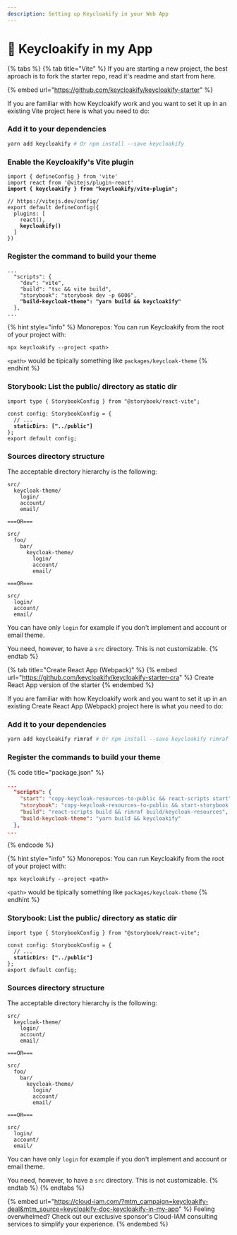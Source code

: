 ```yaml
---
description: Setting up Keycloakify in your Web App
---
```


# 🔩 Keycloakify in my App

{% tabs %}
{% tab title="Vite" %}
If you are starting a new project, the best aproach is to fork the starter repo, read it's readme and start from here. &#x20;

{% embed url="https://github.com/keycloakify/keycloakify-starter" %}

If you are familiar with how Keycloakify work and you want to set it up in an existing Vite project here is what you need to do:

### Add it to your dependencies

```bash
yarn add keycloakify # Or npm install --save keycloakify
```

### Enable the Keycloakify's Vite plugin

<pre class="language-tsx" data-title="vite.config.ts"><code class="lang-tsx">import { defineConfig } from 'vite'
import react from '@vitejs/plugin-react'
<strong>import { keycloakify } from "keycloakify/vite-plugin";
</strong>
// https://vitejs.dev/config/
export default defineConfig({
  plugins: [
    react(), 
<strong>    keycloakify()
</strong>  ]
})
</code></pre>

### Register the command to build your theme

<pre class="language-json" data-title="package.json"><code class="lang-json">...
  "scripts": {
    "dev": "vite",
    "build": "tsc &#x26;&#x26; vite build",
    "storybook": "storybook dev -p 6006",
<strong>    "build-keycloak-theme": "yarn build &#x26;&#x26; keycloakify"
</strong>  },
...
</code></pre>

{% hint style="info" %}
Monorepos: You can run Keycloakify from the root of your project with:&#x20;

`npx keycloakify --project <path>`

`<path>` would be tipically something like `packages/keycloak-theme`
{% endhint %}

### Storybook: List the public/ directory as static dir

<pre class="language-typescript" data-title=".storybook/main.ts"><code class="lang-typescript">import type { StorybookConfig } from "@storybook/react-vite";

const config: StorybookConfig = {
  // ...
<strong>  staticDirs: ["../public"]
</strong>};
export default config;
</code></pre>

### Sources directory structure

The acceptable directory hierarchy is the following: &#x20;

```
src/
  keycloak-theme/
    login/
    account/
    email/
    
===OR===

src/
  foo/
    bar/
      keycloak-theme/
        login/
        account/
        email/

===OR===

src/
  login/
  account/
  email/
```

You can have only `login` for example if you don't implement and account or email theme. &#x20;

You need, however, to have a `src` directory. This is not customizable. &#x20;
{% endtab %}

{% tab title="Create React App (Webpack)" %}
{% embed url="https://github.com/keycloakify/keycloakify-starter-cra" %}
Create React App version of the starter
{% endembed %}

If you are familiar with how Keycloakify work and you want to set it up in an existing Create React App (Webpack) project here is what you need to do:

### Add it to your dependencies

```bash
yarn add keycloakify rimraf # Or npm install --save keycloakify rimraf
```

### Register the commands to build your theme

{% code title="package.json" %}
```json
...
  "scripts": {
    "start": "copy-keycloak-resources-to-public && react-scripts start",
    "storybook": "copy-keycloak-resources-to-public && start-storybook -p 6006",
    "build": "react-scripts build && rimraf build/keycloak-resources",
    "build-keycloak-theme": "yarn build && keycloakify"
  },
...
```
{% endcode %}

{% hint style="info" %}
Monorepos: You can run Keycloakify from the root of your project with:&#x20;

`npx keycloakify --project <path>`

`<path>` would be tipically something like `packages/keycloak-theme`
{% endhint %}

### Storybook: List the public/ directory as static dir

<pre class="language-typescript" data-title=".storybook/main.ts"><code class="lang-typescript">import type { StorybookConfig } from "@storybook/react-vite";

const config: StorybookConfig = {
  // ...
<strong>  staticDirs: ["../public"]
</strong>};
export default config;
</code></pre>

### Sources directory structure

The acceptable directory hierarchy is the following: &#x20;

```
src/
  keycloak-theme/
    login/
    account/
    email/
    
===OR===

src/
  foo/
    bar/
      keycloak-theme/
        login/
        account/
        email/

===OR===

src/
  login/
  account/
  email/
```

You can have only `login` for example if you don't implement and account or email theme. &#x20;

You need, however, to have a `src` directory. This is not customizable. &#x20;
{% endtab %}
{% endtabs %}



{% embed url="https://cloud-iam.com/?mtm_campaign=keycloakify-deal&mtm_source=keycloakify-doc-keycloakify-in-my-app" %}
Feeling overwhelmed? Check out our exclusive sponsor's Cloud-IAM consulting services to simplify your experience.
{% endembed %}
